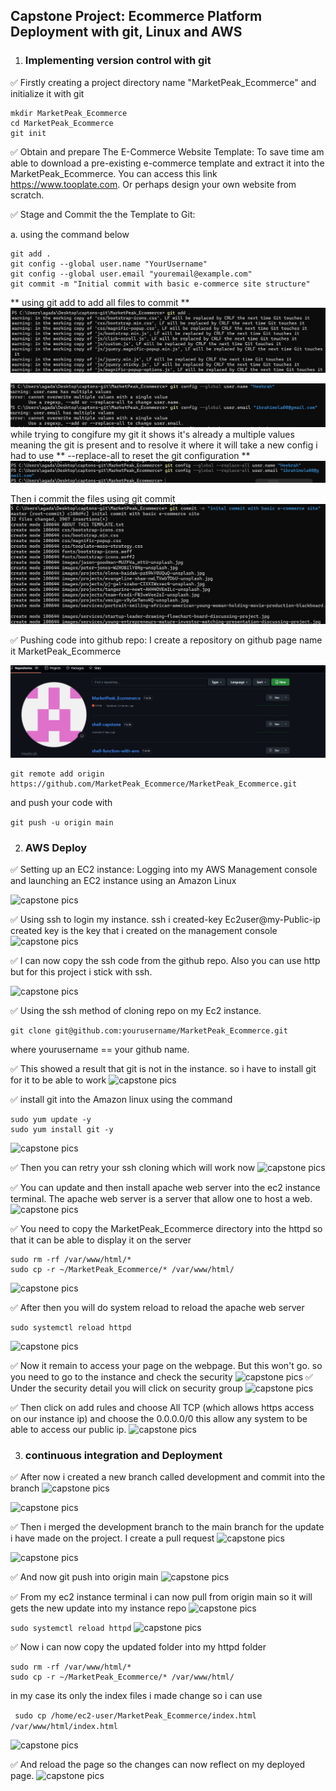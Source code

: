 ## Capstone Project: Ecommerce Platform Deployment with git, Linux and AWS

1. ### Implementing version control with git
✅ Firstly creating a project directory name "MarketPeak_Ecommerce" and initialize it with git 
```
mkdir MarketPeak_Ecommerce
cd MarketPeak_Ecommerce
git init
```
✅ Obtain and prepare The E-Commerce Website Template: 
To save time am able to download a pre-existing e-commerce template and extract it into the MarketPeak_Ecommerce. You can access this link https://www.tooplate.com. Or perhaps design your own website from scratch.

✅ Stage and Commit the the Template to Git:

a. using the command below
```
git add .
git config --global user.name "YourUsername"
git config --global user.email "youremail@example.com"
git commit -m "Initial commit with basic e-commerce site structure"

```
** using git add to add all files to commit **
![capstone pics](my-img/git%20add%20error.jpg)


![capstone pics](my-img/git%20config.jpg)
while trying to congifure my git it shows it's already a multiple values meaning the git is present and to resolve it where it will take a new config i had to use ** --replace-all to reset the git configuration **
![capstone pics](my-img/git%20config%20replace.jpg)



Then i commit the files using git commit
![capstone pics](my-img/commit.jpg)

✅ Pushing code into github repo:
I create a repository on github page name it MarketPeak_Ecommerce

![capstone pics](my-img/github%20Market%20repo.jpg)

```
git remote add origin https://github.com/MarketPeak_Ecommerce/MarketPeak_Ecommerce.git
```
and push your code with

```git push -u origin main```

2. ### AWS Deploy
✅ Setting up an EC2 instance:
Logging into my AWS Management console and launching an EC2 instance using an Amazon Linux 

![capstone pics](my-img/1.%20aws%20console.jpg)

✅ Using ssh to login my instance. ssh i created-key Ec2user@my-Public-ip
created key is the key that i created on the management console 
![capstone pics](my-img/2.%20aws%20console.jpg)

✅ I can now copy the ssh code from the github repo. Also you can use http but for this project i stick with ssh.

![capstone pics](my-img/3.%20github-code-copy.jpg)

✅ Using the ssh method of cloning repo on my Ec2 instance.
```
git clone git@github.com:yourusername/MarketPeak_Ecommerce.git
```
where yourusername == your github name.

✅ This showed a result that git is not in the instance. so i have to install git for it to be able to work
![capstone pics](my-img/4.%20git%20not%20found.jpg)

✅ install git into the Amazon linux using the command
```
sudo yum update -y
sudo yum install git -y
```
![capstone pics](my-img/5.%20git%20installation.jpg)

✅ Then you can retry your ssh cloning which will work now
![capstone pics](my-img/6.%20ssh%20into%20git.jpg)

✅ You can update and then install apache web server into the ec2 instance terminal.
The apache web server is a server that allow one to host a web.
![capstone pics](my-img/7.%20upgrade.jpg)

✅ You need to copy the MarketPeak_Ecommerce directory into the httpd so that it can be able to display it on the server

```
sudo rm -rf /var/www/html/*
sudo cp -r ~/MarketPeak_Ecommerce/* /var/www/html/
```


![capstone pics](my-img/8.%20copy%20html%20files.jpg)

✅ After then you will do system reload to reload the apache web server
```
sudo systemctl reload httpd
```

![capstone pics](my-img/9.%20systemctl%20reload.jpg)

✅ Now it remain to access your page on the webpage. But this won't go. so you need to go to the instance and check the security
![capstone pics](my-img/10.%20security.jpg)
✅ Under the security detail you will click on security group
![capstone pics](my-img/11.%20security%20group.jpg)

✅ Then click on add rules and choose All TCP (which allows https access on our instance ip) and choose the 0.0.0.0/0 this allow any system to be able to access our public ip. 
![capstone pics](my-img/12.%20security%20protocol.jpg)

3. ### continuous integration and Deployment

✅ After now i created a new branch called development
and commit into the branch
![capstone pics](my-img/13.%20development%20branch.jpg)

![capstone pics](my-img/14.%20add%20branch%20deve.jpg)

✅ Then i merged the development branch to the main branch for the update i have made on the project. I create a pull request
![capstone pics](my-img/15.%20compare%20and%20pull.jpg)

![capstone pics](my-img/17%20merge%20pull%20request.jpg)

✅ And now git push into origin main
![capstone pics](my-img/19%20git%20push%20main.jpg)

✅ From my ec2 instance terminal i can now pull from origin main so it will gets the new update into my instance repo
![capstone pics](my-img/20%20git%20pull%20into%20aws.jpg)

`` sudo systemctl reload httpd ``
![capstone pics](my-img/21.%20sudo%20systemctl%20reload.jpg)

✅ Now i can now copy the updated folder into my httpd folder

```
sudo rm -rf /var/www/html/*
sudo cp -r ~/MarketPeak_Ecommerce/* /var/www/html/
```
in my case its only the index files i made change so i can use

`` sudo cp /home/ec2-user/MarketPeak_Ecommerce/index.html  /var/www/html/index.html``

![capstone pics](my-img/22.%20copy%20my%20index%20file%20into%20apache.jpg)

✅ And reload the page so the changes can now reflect on my deployed page. 
![capstone pics](my-img/21.%20sudo%20systemctl%20reload.jpg)